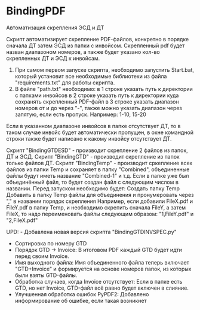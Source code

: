 # BindingPDF
Автоматизация скрепления ЭСД и ДТ

Скрипт автоматизирует скрепление PDF-файлов, конкретно в порядке сначала ДТ затем ЭСД из папки с инвойсом. Скрепленный pdf будет назван диапазоном номеров, а также будет указано кол-во скрепленных ДТ и ЭСД к инвойсам.
1. При самом первом запуске скрипта, необходимо запустить Start.bat, который установит все необходимые библиотеки из файла "requirements.txt" для работы скрипта.
2. В файле "path.txt" необходимо:
в 1 строке указать путь к директории с папками инвойсов
в 2 строке указать путь к директории куда сохранять скрепленный PDF-файл
в 3 строке указать диапазон номеров от и до через "-", также можно указать диапазон через запятую, если есть пропуск. Например: 1-10, 15-20

Если в указанном диапазоне инвойсов в папке отсутствует ДТ, то в таком случае инвойс будет автоматически пропущен, в окне командной строки также будет написано к какому инвойсу отсутствует ДТ.

Скрипт "BindingGTDESD" - производит скрепление 2 файлов из папок, ДТ и ЭСД.
Скрипт "BindingGTD" - производит скрепление из папок только файлов ДТ.
Скрипт "BindingTemp" - производит сркепление всех файлов из папки Temp и сохраняет в папку "Combined", объединенные файлы будут иметь название "Combined-1" и т.д. Если в папке уже был объединённый файл, то будет создан файл с следующим числом в названии. Перед запуском необходимо будет:
Создать папку Temp
Добавить в папку Temp файлы для объединения и пронумеровать через "," в названии порядок скрепления
Например, если добавили FileX.pdf и FileY.pdf в папку Temp, и необходимо скрепить сначала FileY, а затем FileX, то надо переименовать файлы следующим образом: "1,FileY.pdf" и "2,FileX.pdf"

UPD: - Добавлена новая версия скрипта "BindingGTDINVSPEC.py"
- Сортировка по номеру GTD
- Порядок GTD -> Invoice: В итоговом PDF каждый GTD будет идти перед своим Invoice.
- Имя выходного файла: Имя объединенного файла теперь включает "GTD+Invoice" и формируется на основе номеров папок, из которых были взяты GTD-файлы.
- Обработка случаев, когда Invoice отсутствует: Если в папке есть GTD, но нет Invoice, GTD-файл всё равно будет включен в слияние.
- Улучшенная обработка ошибок PyPDF2: Добавлено информирование об ошибке, если такая возникнет
